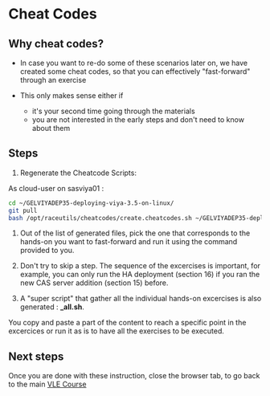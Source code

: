 # Cheat Codes

## Why cheat codes?

* In case you want to re-do some of these scenarios later on, we have created some cheat codes, so that you can effectively "fast-forward" through an exercise

* This only makes sense either if
  * it's your second time going through the materials
  * you are not interested in the early steps and don't need to know about them

## Steps

1. Regenerate the Cheatcode Scripts:

As cloud-user on sasviya01 :

```sh
cd ~/GELVIYADEP35-deploying-viya-3.5-on-linux/
git pull
bash /opt/raceutils/cheatcodes/create.cheatcodes.sh ~/GELVIYADEP35-deploying-viya-3.5-on-linux/
```

1. Out of the list of generated files, pick the one that corresponds to the hands-on you want to fast-forward and run it using the command provided to you.

1. Don't try to skip a step. The sequence of the excercises is important, for example, you can only run the HA deployment (section 16) if you ran the new CAS server addition (section 15) before.

1. A "super script" that gather all the individual hands-on excercises is also generated : **_all.sh**.

You copy and paste a part of the content to reach a specific point in the excercices or run it as is to have all the exercises to be executed.

## Next steps

Once you are done with these instruction, close the browser tab, to go back to the main [VLE Course](https://eduvle.sas.com/course/view.php?id=1742)
